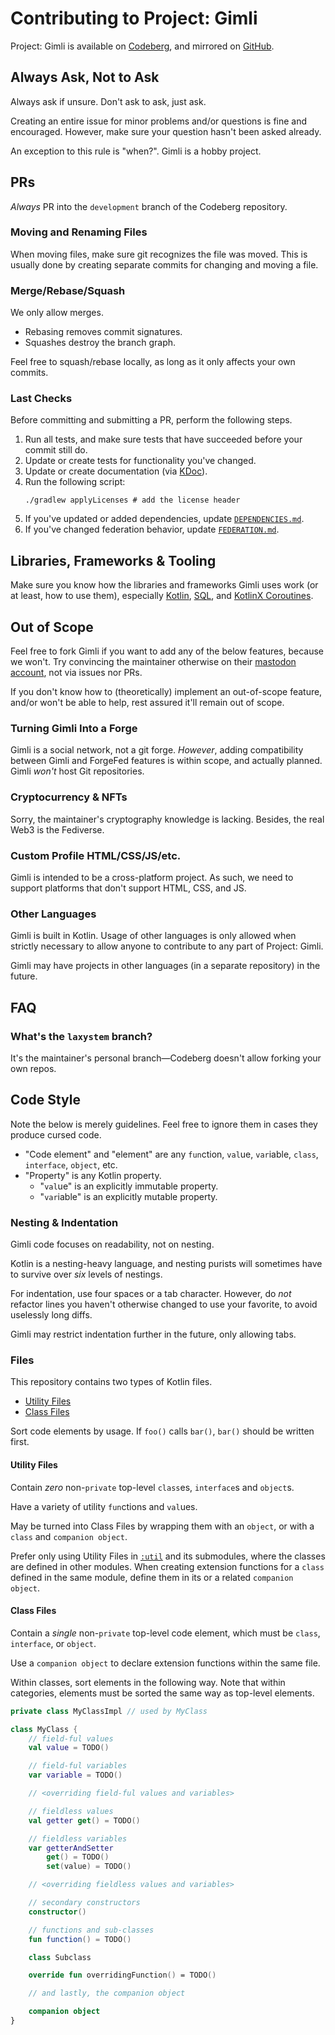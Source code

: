 # Contributing to Project: Gimli

Project: Gimli is available on [Codeberg](https://Codeberg.org/Laxystem/Gimli),
and mirrored on [GitHub](https://GitHub.com/Laxystem/Gimli).

## Always Ask, Not to Ask

Always ask if unsure. Don't ask to ask, just ask.

Creating an entire issue for minor problems and/or questions is fine and encouraged.
However, make sure your question hasn't been asked already.

An exception to this rule is "when?". Gimli is a hobby project.

## PRs

*Always* PR into the `development` branch of the Codeberg repository.

### Moving and Renaming Files

When moving files, make sure git recognizes the file was moved.
This is usually done by creating separate commits for changing and moving a file.

### Merge/Rebase/Squash

We only allow merges.

* Rebasing removes commit signatures.
* Squashes destroy the branch graph.

Feel free to squash/rebase locally, as long as it only affects your own commits.

### Last Checks

Before committing and submitting a PR, perform the following steps.

1. Run all tests, and make sure tests that have succeeded before your commit still do.
2. Update or create tests for functionality you've changed.
3. Update or create documentation (via [KDoc](https://kotlinlang.org/docs/kotlin-doc.html)).
4. Run the following script:
    ```shell
    ./gradlew applyLicenses # add the license header
    ```
5. If you've updated or added dependencies, update [`DEPENDENCIES.md`](DEPENDENCIES.md).
6. If you've changed federation behavior, update [`FEDERATION.md`](FEDERATION.md).

## Libraries, Frameworks & Tooling

Make sure you know how the libraries and frameworks Gimli uses work (or at least, how to use them),
especially [Kotlin](https://kotlinlang.org/docs), [SQL](https://postgresql.org/docs),
and [KotlinX Coroutines](https://kotlinlang.org/docs/coroutines-guide.html).

## Out of Scope

Feel free to fork Gimli if you want to add any of the below features, because we won't. Try convincing the maintainer
otherwise on their [mastodon account](https://tech.lgbt/@laxla), not via issues nor PRs.

If you don't know how to (theoretically) implement an out-of-scope feature, and/or won't be able to help, rest assured
it'll remain out of scope.

### Turning Gimli Into a Forge

Gimli is a social network, not a git forge.
*However*, adding compatibility between Gimli and ForgeFed features is within scope, and actually planned.
Gimli *won't* host Git repositories.

### Cryptocurrency & NFTs

Sorry, the maintainer's cryptography knowledge is lacking. Besides, the real Web3 is the Fediverse.

### Custom Profile HTML/CSS/JS/etc.

Gimli is intended to be a cross-platform project.
As such, we need to support platforms that don't support HTML, CSS, and JS.

### Other Languages

Gimli is built in Kotlin.
Usage of other languages is only allowed when strictly necessary to allow anyone to contribute to any part of Project:
Gimli.

Gimli may have projects in other languages (in a separate repository) in the future.

## FAQ

### What's the `laxystem` branch?

It's the maintainer's personal branch—Codeberg doesn't allow forking your own repos.

## Code Style

Note the below is merely guidelines. Feel free to ignore them in cases they produce cursed code.

* "Code element" and "element" are any `fun`ction, `val`ue, `var`iable, `class`, `interface`, `object`, etc.
* "Property" is any Kotlin property.
    * "`val`ue" is an explicitly immutable property.
    * "`var`iable" is an explicitly mutable property.

### Nesting & Indentation

Gimli code focuses on readability, not on nesting.

Kotlin is a nesting-heavy language, and nesting purists will sometimes have to survive over *six* levels of nestings.

For indentation, use four spaces or a tab character.
However, do *not* refactor lines you haven't otherwise changed to use your favorite, to avoid uselessly long diffs.

Gimli may restrict indentation further in the future, only allowing tabs.

### Files

This repository contains two types of Kotlin files.

* [Utility Files](#utility-files)
* [Class Files](#class-files)

Sort code elements by usage.
If `foo()` calls `bar()`, `bar()` should be written first.

#### Utility Files

Contain *zero* non-`private` top-level `class`es, `interface`s and `object`s.

Have a variety of utility `fun`ctions and `val`ues.

May be turned into Class Files by wrapping them with an `object`, or with a `class` and `companion object`.

Prefer only using Utility Files in [`:util`](util/README.md) and its submodules, where the classes are defined in other
modules.
When creating extension functions for a `class` defined in the same module, define them in its or a
related `companion object`.

#### Class Files

Contain a *single* non-`private` top-level code element, which must be `class`, `interface`, or `object`.

Use a `companion object` to declare extension functions within the same file.

Within classes, sort elements in the following way. Note that within categories,
elements must be sorted the same way as top-level elements.

```kotlin
private class MyClassImpl // used by MyClass

class MyClass {
    // field-ful values
    val value = TODO()

    // field-ful variables
    var variable = TODO()

    // <overriding field-ful values and variables>

    // fieldless values
    val getter get() = TODO()

    // fieldless variables
    var getterAndSetter
        get() = TODO()
        set(value) = TODO()

    // <overriding fieldless values and variables>

    // secondary constructors
    constructor()

    // functions and sub-classes
    fun function() = TODO()

    class Subclass

    override fun overridingFunction() = TODO()

    // and lastly, the companion object

    companion object
}
```
